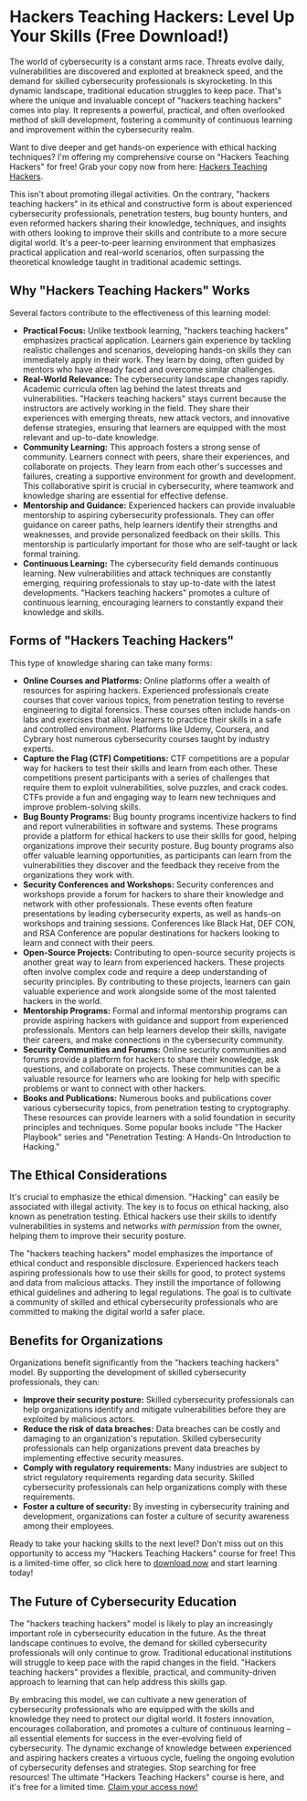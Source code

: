 # Hackers Teaching Hackers: Level Up Your Skills (Free Download!)

The world of cybersecurity is a constant arms race. Threats evolve daily, vulnerabilities are discovered and exploited at breakneck speed, and the demand for skilled cybersecurity professionals is skyrocketing. In this dynamic landscape, traditional education struggles to keep pace. That's where the unique and invaluable concept of "hackers teaching hackers" comes into play. It represents a powerful, practical, and often overlooked method of skill development, fostering a community of continuous learning and improvement within the cybersecurity realm.

Want to dive deeper and get hands-on experience with ethical hacking techniques? I'm offering my comprehensive course on "Hackers Teaching Hackers" for free! Grab your copy now from here: [Hackers Teaching Hackers](https://udemywork.com/hackers-teaching-hackers).

This isn't about promoting illegal activities. On the contrary, "hackers teaching hackers" in its ethical and constructive form is about experienced cybersecurity professionals, penetration testers, bug bounty hunters, and even reformed hackers sharing their knowledge, techniques, and insights with others looking to improve their skills and contribute to a more secure digital world. It's a peer-to-peer learning environment that emphasizes practical application and real-world scenarios, often surpassing the theoretical knowledge taught in traditional academic settings.

## Why "Hackers Teaching Hackers" Works

Several factors contribute to the effectiveness of this learning model:

*   **Practical Focus:** Unlike textbook learning, "hackers teaching hackers" emphasizes practical application. Learners gain experience by tackling realistic challenges and scenarios, developing hands-on skills they can immediately apply in their work. They learn by doing, often guided by mentors who have already faced and overcome similar challenges.
*   **Real-World Relevance:** The cybersecurity landscape changes rapidly. Academic curricula often lag behind the latest threats and vulnerabilities. "Hackers teaching hackers" stays current because the instructors are actively working in the field. They share their experiences with emerging threats, new attack vectors, and innovative defense strategies, ensuring that learners are equipped with the most relevant and up-to-date knowledge.
*   **Community Learning:** This approach fosters a strong sense of community. Learners connect with peers, share their experiences, and collaborate on projects. They learn from each other's successes and failures, creating a supportive environment for growth and development. This collaborative spirit is crucial in cybersecurity, where teamwork and knowledge sharing are essential for effective defense.
*   **Mentorship and Guidance:** Experienced hackers can provide invaluable mentorship to aspiring cybersecurity professionals. They can offer guidance on career paths, help learners identify their strengths and weaknesses, and provide personalized feedback on their skills. This mentorship is particularly important for those who are self-taught or lack formal training.
*   **Continuous Learning:** The cybersecurity field demands continuous learning. New vulnerabilities and attack techniques are constantly emerging, requiring professionals to stay up-to-date with the latest developments. "Hackers teaching hackers" promotes a culture of continuous learning, encouraging learners to constantly expand their knowledge and skills.

## Forms of "Hackers Teaching Hackers"

This type of knowledge sharing can take many forms:

*   **Online Courses and Platforms:** Online platforms offer a wealth of resources for aspiring hackers. Experienced professionals create courses that cover various topics, from penetration testing to reverse engineering to digital forensics. These courses often include hands-on labs and exercises that allow learners to practice their skills in a safe and controlled environment. Platforms like Udemy, Coursera, and Cybrary host numerous cybersecurity courses taught by industry experts.
*   **Capture the Flag (CTF) Competitions:** CTF competitions are a popular way for hackers to test their skills and learn from each other. These competitions present participants with a series of challenges that require them to exploit vulnerabilities, solve puzzles, and crack codes. CTFs provide a fun and engaging way to learn new techniques and improve problem-solving skills.
*   **Bug Bounty Programs:** Bug bounty programs incentivize hackers to find and report vulnerabilities in software and systems. These programs provide a platform for ethical hackers to use their skills for good, helping organizations improve their security posture. Bug bounty programs also offer valuable learning opportunities, as participants can learn from the vulnerabilities they discover and the feedback they receive from the organizations they work with.
*   **Security Conferences and Workshops:** Security conferences and workshops provide a forum for hackers to share their knowledge and network with other professionals. These events often feature presentations by leading cybersecurity experts, as well as hands-on workshops and training sessions. Conferences like Black Hat, DEF CON, and RSA Conference are popular destinations for hackers looking to learn and connect with their peers.
*   **Open-Source Projects:** Contributing to open-source security projects is another great way to learn from experienced hackers. These projects often involve complex code and require a deep understanding of security principles. By contributing to these projects, learners can gain valuable experience and work alongside some of the most talented hackers in the world.
*   **Mentorship Programs:** Formal and informal mentorship programs can provide aspiring hackers with guidance and support from experienced professionals. Mentors can help learners develop their skills, navigate their careers, and make connections in the cybersecurity community.
*   **Security Communities and Forums:** Online security communities and forums provide a platform for hackers to share their knowledge, ask questions, and collaborate on projects. These communities can be a valuable resource for learners who are looking for help with specific problems or want to connect with other hackers.
*   **Books and Publications:** Numerous books and publications cover various cybersecurity topics, from penetration testing to cryptography. These resources can provide learners with a solid foundation in security principles and techniques. Some popular books include "The Hacker Playbook" series and "Penetration Testing: A Hands-On Introduction to Hacking."

## The Ethical Considerations

It's crucial to emphasize the ethical dimension. "Hacking" can easily be associated with illegal activity. The key is to focus on ethical hacking, also known as penetration testing. Ethical hackers use their skills to identify vulnerabilities in systems and networks *with permission* from the owner, helping them to improve their security posture.

The "hackers teaching hackers" model emphasizes the importance of ethical conduct and responsible disclosure. Experienced hackers teach aspiring professionals how to use their skills for good, to protect systems and data from malicious attacks. They instill the importance of following ethical guidelines and adhering to legal regulations. The goal is to cultivate a community of skilled and ethical cybersecurity professionals who are committed to making the digital world a safer place.

## Benefits for Organizations

Organizations benefit significantly from the "hackers teaching hackers" model. By supporting the development of skilled cybersecurity professionals, they can:

*   **Improve their security posture:** Skilled cybersecurity professionals can help organizations identify and mitigate vulnerabilities before they are exploited by malicious actors.
*   **Reduce the risk of data breaches:** Data breaches can be costly and damaging to an organization's reputation. Skilled cybersecurity professionals can help organizations prevent data breaches by implementing effective security measures.
*   **Comply with regulatory requirements:** Many industries are subject to strict regulatory requirements regarding data security. Skilled cybersecurity professionals can help organizations comply with these requirements.
*   **Foster a culture of security:** By investing in cybersecurity training and development, organizations can foster a culture of security awareness among their employees.

Ready to take your hacking skills to the next level? Don't miss out on this opportunity to access my "Hackers Teaching Hackers" course for free! This is a limited-time offer, so click here to [download now](https://udemywork.com/hackers-teaching-hackers) and start learning today!

## The Future of Cybersecurity Education

The "hackers teaching hackers" model is likely to play an increasingly important role in cybersecurity education in the future. As the threat landscape continues to evolve, the demand for skilled cybersecurity professionals will only continue to grow. Traditional educational institutions will struggle to keep pace with the rapid changes in the field. "Hackers teaching hackers" provides a flexible, practical, and community-driven approach to learning that can help address this skills gap.

By embracing this model, we can cultivate a new generation of cybersecurity professionals who are equipped with the skills and knowledge they need to protect our digital world. It fosters innovation, encourages collaboration, and promotes a culture of continuous learning – all essential elements for success in the ever-evolving field of cybersecurity. The dynamic exchange of knowledge between experienced and aspiring hackers creates a virtuous cycle, fueling the ongoing evolution of cybersecurity defenses and strategies.
Stop searching for free resources! The ultimate "Hackers Teaching Hackers" course is here, and it's free for a limited time. [Claim your access now!](https://udemywork.com/hackers-teaching-hackers)
